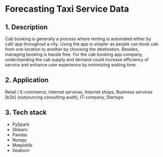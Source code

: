 # Forecasting Taxi Service Data

## 1. Description
Cab booking is generally a process where renting is automated either by call/ app throughout a city. Using the app is simpler as people can book cab from one location to another by choosing the destination. Besides, managing booking is hassle free. For the cab booking app company, understanding the cab supply and demand could increase efficiency of service and enhance user experience by minimizing waiting time.

## 2. Application
Retail / E-commerce, Internet services, Internet shops, Business services [b2b] (outsourcing consulting audit), IT-company, Startups

## 3. Tech stack
- PySpark
- Sklearn
- Pandas
- Numpy
- Matplotlib
- Seaborn
